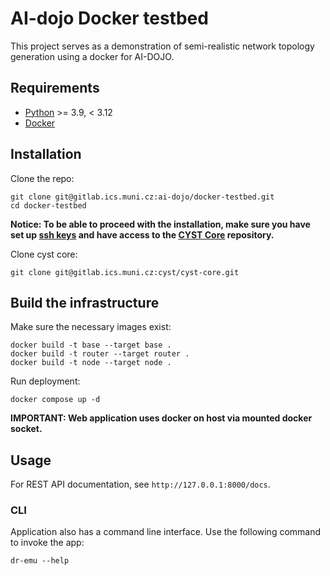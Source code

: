 # AI-dojo Docker testbed
This project serves as a demonstration of semi-realistic network topology generation using a docker for AI-DOJO.

## Requirements
- [Python](https://www.python.org/) >= 3.9, < 3.12
- [Docker](https://docs.docker.com/engine/install/)

## Installation
Clone the repo:
```shell
git clone git@gitlab.ics.muni.cz:ai-dojo/docker-testbed.git
cd docker-testbed
```

**Notice: To be able to proceed with the installation, make sure you have set up [ssh keys](https://docs.github.com/en/authentication/connecting-to-github-with-ssh/generating-a-new-ssh-key-and-adding-it-to-the-ssh-agent) and have access to the [CYST Core](https://gitlab.ics.muni.cz/cyst/cyst-core) repository.**

Clone cyst core:
```shell
git clone git@gitlab.ics.muni.cz:cyst/cyst-core.git
```

## Build the infrastructure

Make sure the necessary images exist:
```shell
docker build -t base --target base .
docker build -t router --target router .
docker build -t node --target node .
```
Run deployment:
```shell
docker compose up -d
```

**IMPORTANT: Web application uses docker on host via mounted docker socket.**

## Usage
For REST API documentation, see `http://127.0.0.1:8000/docs`.

### CLI
Application also has a command line interface. Use the following command to invoke the app: 
```
dr-emu --help
```
